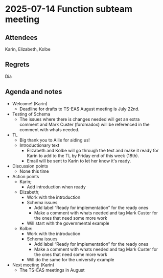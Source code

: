 # 2025-07-14 Function subteam meeting


## Attendees

Karin, Elizabeth, Kolbe


## Regrets

Dia


## Agenda and notes



* Welcome! (Karin)
    * Deadline for drafts to TS-EAS August meeting is July 22nd.
* Testing of Schema
    * The issues where there is changes needed will get an extra comment and Mark Custer (fordmadox) will be referenced in the comment with whats needed.
* TL
    * Big thank you to Ailie for aiding us!
    * Introductionary text
        * Elizabeth and Kolbe will go through the text and make it ready for Karin to add to the TL by Friday end of this week (18th).
        * Email will be sent to Karin to let her know it's ready.
* Discussion points
    * None this time 
* Action points
    * Karin;
        * Add introduction when ready
    * Elizabeth; 
        * Work with the introduction
        * Schema issues
            * Add label “Ready for implementation” for the ready ones
            * Make a comment with whats needed and tag Mark Custer for the ones that need some more work
        * Will start with the governmental example
    * Kolbe: 
        * Work with the introduction
        * Schema issues
            * Add label “Ready for implementation” for the ready ones
            * Make a comment with whats needed and tag Mark Custer for the ones that need some more work
        * Will do the same for the university example 
* Next meeting (Karin)
    * The TS-EAS meetings in August
